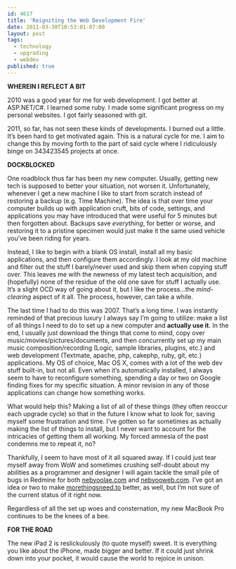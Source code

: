 ```yaml
---
id: 4617
title: 'Reigniting the Web Development Fire'
date: 2011-03-30T10:53:01-07:00
layout: post
tags:
  - technology
  - upgrading
  - webdev
published: true
---
```

**WHEREIN I REFLECT A BIT**

2010 was a good year for me for web development. I got better at ASP.NET/C#. I learned some ruby. I made some significant progress on my personal websites. I got fairly seasoned with git.

2011, so far, has not seen these kinds of developments. I burned out a little. It&#8217;s been hard to get motivated again. This is a natural cycle for me. I aim to change this by moving forth to the part of said cycle where I ridiculously binge on 343423545 projects at once.

**DOCKBLOCKED**

One roadblock thus far has been my new computer. Usually, getting new tech is supposed to better your situation, not worsen it. Unfortunately, whenever I get a new machine I like to start from scratch instead of restoring a backup (e.g. Time Machine). The idea is that over time your computer builds up with application cruft, bits of code, settings, and applications you may have introduced that were useful for 5 minutes but then forgotten about. Backups save _everything_, for better or worse, and restoring it to a pristine specimen would just make it the same used vehicle you&#8217;ve been riding for years.

Instead, I like to begin with a blank OS install, install all my basic applications, and then configure them accordingly. I look at my old machine and filter out the stuff I barely/never used and skip them when copying stuff over. This leaves me with the newness of my latest tech acquisition, and (hopefully) none of the residue of the old one save for stuff I actually use. It&#8217;s a slight OCD way of going about it, but I like the process&#8230;the _mind-clearing_ aspect of it all. The process, however, can take a while.

The last time I had to do this was 2007. That&#8217;s a long time. I was instantly reminded of that precious luxury I always say I&#8217;m going to utilize: make a list of all things I need to do to set up a new computer and **actually use it**. In the end, I usually just download the things that come to mind, copy over music/movies/pictures/documents, and then concurrently set up my main music composition/recording (Logic, sample libraries, plugins, etc.) and web development (Textmate, apache, php, cakephp, ruby, git, etc.) applications. My OS of choice, Mac OS X, comes with a lot of the web dev stuff built-in, but not all. Even when it&#8217;s automatically installed, I always seem to have to reconfigure something, spending a day or two on Google finding fixes for my specific situation. A minor revision in any of those applications can change how something works.

What would help this? Making a list of all of these things (they often reoccur each upgrade cycle) so that in the future I know what to look for, saving myself some frustration and time. I&#8217;ve gotten so far sometimes as actually making the list of things to install, but I never want to account for the intricacies of getting them all working. My forced amnesia of the past condemns me to repeat it, no?

Thankfully, I seem to have most of it all squared away. If I could just tear myself away from WoW and sometimes crushing self-doubt about my abilities as a programmer and designer I will again tackle the small pile of bugs in Redmine for both [nebyoolae.com](http://nebyoolae.com) and [nebyooweb.com](http://nebyooweb.com). I&#8217;ve got an idea or two to make [morethingsneed.to](http://morethingsneed.to) better, as well, but I&#8217;m not sure of the current status of it right now.

Regardless of all the set up woes and consternation, my new MacBook Pro continues to be the knees of a bee.

**FOR THE ROAD**

The new iPad 2 is reslickulously (to quote myself) sweet. It is everything you like about the iPhone, made bigger and better. If it could just shrink down into your pocket, it would cause the world to rejoice in unison.
